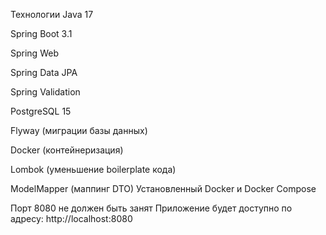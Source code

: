 Технологии
Java 17

Spring Boot 3.1

Spring Web

Spring Data JPA

Spring Validation

PostgreSQL 15

Flyway (миграции базы данных)

Docker (контейнеризация)

Lombok (уменьшение boilerplate кода)

ModelMapper (маппинг DTO)
 
Установленный Docker и Docker Compose

Порт 8080 не должен быть занят
 
Приложение будет доступно по адресу: http://localhost:8080
